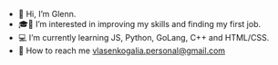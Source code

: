 - 👾 Hi, I’m Glenn.
- 🎓💼 I’m interested in improving my skills and finding my first job.
- 💻 I’m currently learning JS, Python, GoLang, C++ and HTML/CSS.
- 🐹 How to reach me vlasenkogalia.personal@gmail.com
